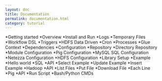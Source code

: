 ```yaml
---
layout: doc
title: Documentation
permalink: documentation.html
category: tutorial
---
```


*Getting started
*Overview
	*Install and Run
	*Logs
	*Temporary Files
	*Workflow DSL
	*Triggers
		*HDFS Data Driven 
		*Cron
	*Processes
	*Glue Context
	*Dependencies
*Configuration
	*Repository
		*Directory Repository
		*Module Configuration
			*Pig Configuration
			*MySQL SQL Configuration    
			*Netezza Configuration
			*HDFS Configuration
*Library Setup
*Example 
	*Hello world
*SQL
	*API
	*Select Example
	*Update Example
	*Insert Example
*Hadoop
	*API
	*List Files
	*Put File
	*Download File
	*Each Line
*Pig
	*API
	*Run Script
*Bash/Python CMDs
   
